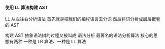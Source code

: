#### 使用 LL 算法构建 AST

LL 从左往右分析语法
首先就是把我们的编程语言去分词
然后将词分析成层层嵌套的 AST

构建 AST 抽象语法树的过程又被叫成 语法分析
最著名的语法分析算法 核心的思想有两种
一种是 LR 算法、一种是 LL 算法
